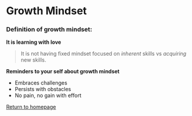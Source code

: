 # Growth Mindset

### Definition of growth mindset:
**It is learning with love**
> It is not having fixed mindset focused on *inherent* skills vs *acquiring* new skills.

**Reminders to your self about growth mindset**
- Embraces challenges
- Persists with obstacles
- No pain, no gain with effort

[Return to homepage](README.md)